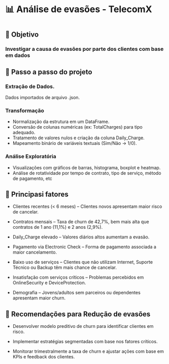 <h1> 📊 Análise de evasões - TelecomX<h1>
<h2>🔎 Objetivo</h2>
<h3>Investigar a causa de evasões por parte dos clientes com base em dados </h3>
<h2>🚀 Passo a passo do projeto</h2>
<h3>Extração de Dados.</h3>

Dados importados de arquivo .json.

<h3>Transformação</h3>

- Normalização da estrutura em um DataFrame.
- Conversão de colunas numéricas (ex: TotalCharges) para tipo adequado.
- Tratamento de valores nulos e criação da coluna Daily_Charge.
- Mapeamento binário de variáveis textuais (Sim/Não → 1/0).

<h3>Análise Exploratória</h3>

- Visualizações com gráficos de barras, histograma, boxplot e heatmap.
- Análise de rotatividade por tempo de contrato, tipo de serviço, método de pagamento, etc

<h2>🚨 Principasi fatores</h2>

- Clientes recentes (< 6 meses) – Clientes novos apresentam maior risco de cancelar.

- Contratos mensais – Taxa de churn de 42,7%, bem mais alta que contratos de 1 ano (11,1%) e 2 anos (2,9%).

- Daily_Charge elevado – Valores diários altos aumentam a evasão.

- Pagamento via Electronic Check – Forma de pagamento associada a maior cancelamento.

- Baixo uso de serviços – Clientes que não utilizam Internet, Suporte Técnico ou Backup têm mais chance de cancelar.

- Insatisfação com serviços críticos – Problemas percebidos em OnlineSecurity e DeviceProtection.

- Demografia – Jovens/adultos sem parceiros ou dependentes apresentam maior churn.

<h2>🚀 Recomendações para Redução de evasões</h2>

- Desenvolver modelo preditivo de churn para identificar clientes em risco.

- Implementar estratégias segmentadas com base nos fatores críticos.

- Monitorar trimestralmente a taxa de churn e ajustar ações com base em KPIs e feedback dos clientes.
